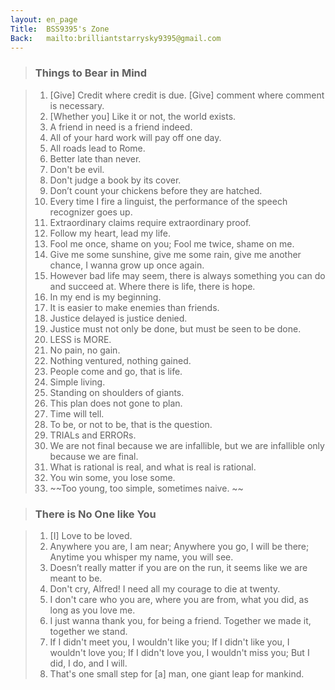 ```yaml
---
layout: en_page
Title:  BSS9395's Zone
Back:   mailto:brilliantstarrysky9395@gmail.com
---
```


> ### Things to Bear in Mind

> 01. [Give] Credit where credit is due. [Give] comment where comment is necessary.
> 01. [Whether you] Like it or not, the world exists.
> 01. A friend in need is a friend indeed.
> 01. All of your hard work will pay off one day.
> 01. All roads lead to Rome.
> 01. Better late than never.
> 01. Don't be evil.
> 01. Don't judge a book by its cover.
> 01. Don’t count your chickens before they are hatched.
> 01. Every time I fire a linguist, the performance of the speech recognizer goes up.
> 01. Extraordinary claims require extraordinary proof.
> 01. Follow my heart, lead my life.
> 01. Fool me once, shame on you; Fool me twice, shame on me.
> 01. Give me some sunshine, give me some rain, give me another chance, I wanna grow up once again.
> 01. However bad life may seem, there is always something you can do and succeed at. Where there is life, there is hope.
> 01. In my end is my beginning.
> 01. It is easier to make enemies than friends.
> 01. Justice delayed is justice denied.
> 01. Justice must not only be done, but must be seen to be done.
> 01. LESS is MORE.
> 01. No pain, no gain.
> 01. Nothing ventured, nothing gained.
> 01. People come and go, that is life.
> 01. Simple living.
> 01. Standing on shoulders of giants.
> 01. This plan does not gone to plan.
> 01. Time will tell.
> 01. To be, or not to be, that is the question.
> 01. TRIALs and ERRORs.
> 01. We are not final because we are infallible, but we are infallible only because we are final.
> 01. What is rational is real, and what is real is rational.
> 01. You win some, you lose some.
> 01. ~~Too young, too simple, sometimes naive. ~~

> ### There is No One like You

> 01. [I] Love to be loved.
> 01. Anywhere you are, I am near; Anywhere you go, I will be there; Anytime you whisper my name, you will see.
> 01. Doesn’t really matter if you are on the run, it seems like we are meant to be.
> 01. Don't cry, Alfred! I need all my courage to die at twenty.
> 01. I don't care who you are, where you are from, what you did, as long as you love me.
> 01. I just wanna thank you, for being a friend. Together we made it, together we stand.
> 01. If I didn't meet you, I wouldn't like you; If I didn't like you, I wouldn't love you; If I didn't love you, I wouldn't miss you; But I did, I do, and I will.
> 01. That's one small step for [a] man, one giant leap for mankind.
